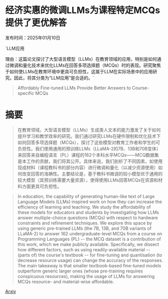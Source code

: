 # 经济实惠的微调LLMs为课程特定MCQs提供了更优解答

发布时间：2025年01月10日

`LLM应用

理由：这篇论文探讨了大型语言模型（LLMs）在教育领域的应用，特别是如何通过微调和量化技术来优化LLMs在回答多项选择题（MCQs）时的表现。研究聚焦于如何使LLMs在教育环境中更具可负担性，这属于LLM在实际场景中的应用研究。因此，将其分类为“LLM应用”是合适的。`

> Affordably Fine-tuned LLMs Provide Better Answers to Course-specific MCQs

# 摘要

> 在教育领域，大型语言模型（LLMs）生成类人文本的能力激发了关于如何提升学习和教学效率的研究。我们通过研究LLMs在硬件限制和优化技术下如何回答多项选择题（MCQs），探讨了这些模型对教育工作者和学生的可负担性。我们使用通用的预训练LLMs（LLaMA-2的7B、13B和70B变体）来回答来自编程语言（PL）课程的162个本科水平MCQs——MCQ数据集是本工作的贡献，我们将其公开。具体来说，我们剖析了不同因素，如使用现成材料（课程教科书的部分内容）进行微调和量化（以减少资源使用）如何改变回答的准确性。主要结论是，基于教科书微调的较小模型优于通用的较大模型（其预训练需要大量资源），使得使用LLMs回答MCQs在资源和材料方面更具可负担性。

> In education, the capability of generating human-like text of Large Language Models (LLMs) inspired work on how they can increase the efficiency of learning and teaching. We study the affordability of these models for educators and students by investigating how LLMs answer multiple-choice questions (MCQs) with respect to hardware constraints and refinement techniques. We explore this space by using generic pre-trained LLMs (the 7B, 13B, and 70B variants of LLaMA-2) to answer 162 undergraduate-level MCQs from a course on Programming Languages (PL) -- the MCQ dataset is a contribution of this work, which we make publicly available. Specifically, we dissect how different factors, such as using readily-available material -- (parts of) the course's textbook -- for fine-tuning and quantisation (to decrease resource usage) can change the accuracy of the responses. The main takeaway is that smaller textbook-based fine-tuned models outperform generic larger ones (whose pre-training requires conspicuous resources), making the usage of LLMs for answering MCQs resource- and material-wise affordable.

[Arxiv](https://arxiv.org/abs/2501.05891)